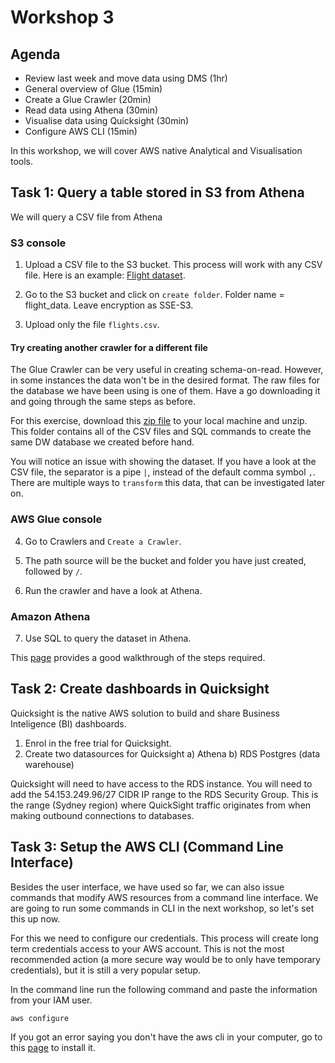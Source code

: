 # Workshop 3

## Agenda

- Review last week and move data using DMS (1hr)
- General overview of Glue (15min)
- Create a Glue Crawler (20min)
- Read data using Athena (30min)
- Visualise data using Quicksight (30min)
- Configure AWS CLI (15min)


In this workshop, we will cover AWS native Analytical and Visualisation tools.

## Task 1: Query a table stored in S3 from Athena

We will query a CSV file from Athena

### S3 console
1) Upload a CSV file to the S3 bucket. This process will work with any CSV file. Here is an example: [Flight dataset](/files/flights.csv).

2) Go to the S3 bucket and click on `create folder`. Folder name = flight_data. Leave encryption as SSE-S3.

3) Upload only the file `flights.csv`.


#### Try creating another crawler for a different file
The Glue Crawler can be very useful in creating schema-on-read. However, in some instances the data won't be in the desired format. The raw files for the database we have been using is one of them. Have a go downloading it and going through the same steps as before.

For this exercise, download this [zip file](https://github.com/Microsoft/sql-server-samples/releases/download/adventureworks/AdventureWorksDW-data-warehouse-install-script.zip) to your local machine and unzip. This folder contains all of the CSV files and SQL commands to create the same DW database we created before hand.

You will notice an issue with showing the dataset. If you have a look at the CSV file, the separator is a pipe `|`, instead of the default comma symbol `,`. There are multiple ways to `transform` this data, that can be investigated later on. 


### AWS Glue console
4) Go to Crawlers and `Create a Crawler`.

5) The path source will be the bucket and folder you have just created, followed by `/`.

6) Run the crawler and have a look at Athena. 

### Amazon Athena
7) Use SQL to query the dataset in Athena.


This [page](https://awstip.com/querying-data-from-s3-using-aws-athena-18a41d061d94) provides a good walkthrough of the steps required.


## Task 2: Create dashboards in Quicksight

Quicksight is the native AWS solution to build and share Business Inteligence (BI) dashboards.

1) Enrol in the free trial for Quicksight.
2) Create two datasources for Quicksight
    a) Athena
    b) RDS Postgres (data warehouse)

Quicksight will need to have access to the RDS instance. You will need to add the 54.153.249.96/27 CIDR IP range to the RDS Security Group. This is the range (Sydney region) where QuickSight traffic originates from when making outbound connections to databases.


## Task 3: Setup the AWS CLI (Command Line Interface)

Besides the user interface, we have used so far, we can also issue commands that modify AWS resources from a command line interface. We are going to run some commands in CLI in the next workshop, so let's set this up now. 

For this we need to configure our credentials. This process will create long term credentials access to your AWS account. This is not the most recommended action (a more secure way would be to only have temporary credentials), but it is still a very popular setup.

In the command line run the following command and paste the information from your IAM user. 

```
aws configure
```

If you got an error saying you don't have the aws cli in your computer, go to this [page](https://docs.aws.amazon.com/cli/latest/userguide/getting-started-install.html) to install it.

